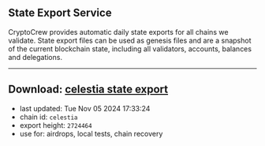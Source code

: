 ## State Export Service
CryptoCrew provides automatic daily state exports for all chains we validate. State export files can be used as genesis files and are a snapshot of the current blockchain state, including all validators, accounts, balances and delegations.

---
**Download: [celestia state export](https://dl-eu2.ccvalidators.com/SERVICE/celestia/celestia_export_2724464.json)**
---

- last updated: Tue Nov 05 2024 17:33:24
- chain id: `celestia`
- export height: `2724464`
- use for: airdrops, local tests, chain recovery
